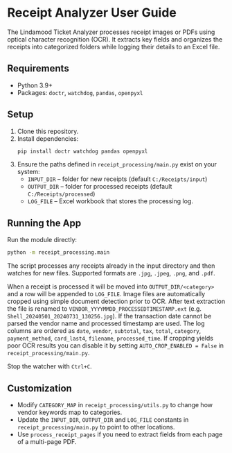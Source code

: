 # Receipt Analyzer User Guide

The Lindamood Ticket Analyzer processes receipt images or PDFs using optical character recognition (OCR). It extracts key fields and organizes the receipts into categorized folders while logging their details to an Excel file.

## Requirements
- Python 3.9+
- Packages: `doctr`, `watchdog`, `pandas`, `openpyxl`

## Setup
1. Clone this repository.
2. Install dependencies:
   ```bash
   pip install doctr watchdog pandas openpyxl
   ```
3. Ensure the paths defined in `receipt_processing/main.py` exist on your system:
   - `INPUT_DIR` – folder for new receipts (default `C:/Receipts/input`)
   - `OUTPUT_DIR` – folder for processed receipts (default `C:/Receipts/processed`)
   - `LOG_FILE` – Excel workbook that stores the processing log.

## Running the App
Run the module directly:
```bash
python -m receipt_processing.main
```
The script processes any receipts already in the input directory and then watches for new files. Supported formats are `.jpg`, `.jpeg`, `.png`, and `.pdf`.

When a receipt is processed it will be moved into `OUTPUT_DIR/<category>` and a row will be appended to `LOG_FILE`. Image files are automatically cropped using simple document detection prior to OCR. After text extraction the file is renamed to `VENDOR_YYYYMMDD_PROCESSEDTIMESTAMP.ext` (e.g. `Shell_20240501_20240731_130256.jpg`). If the transaction date cannot be parsed the vendor name and processed timestamp are used. The log columns are ordered as `date`, `vendor`, `subtotal`, `tax`, `total`, `category`, `payment_method`, `card_last4`, `filename`, `processed_time`. If cropping yields poor OCR results you can disable it by setting ``AUTO_CROP_ENABLED = False`` in `receipt_processing/main.py`.

Stop the watcher with `Ctrl+C`.

## Customization
- Modify `CATEGORY_MAP` in `receipt_processing/utils.py` to change how vendor keywords map to categories.
- Update the `INPUT_DIR`, `OUTPUT_DIR` and `LOG_FILE` constants in `receipt_processing/main.py` to point to other locations.
- Use `process_receipt_pages` if you need to extract fields from each page of a multi-page PDF.

